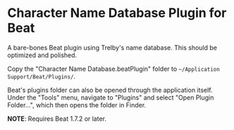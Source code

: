 # Character Name Database Plugin for Beat

A bare-bones Beat plugin using Trelby's name database. This should be optimized and polished.

Copy the "Character Name Database.beatPlugin" folder to `~/Application Support/Beat/Plugins/`.

Beat's plugins folder can also be opened through the application itself. Under the "Tools" menu, navigate to "Plugins" and select "Open Plugin Folder...", which then opens the folder in Finder.

**NOTE**: Requires Beat 1.7.2 or later.
